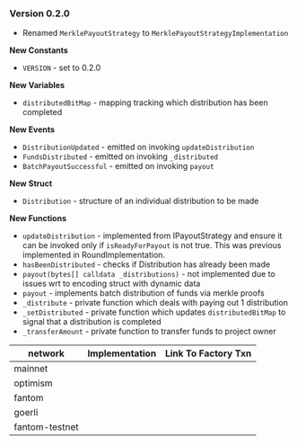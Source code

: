 ### Version 0.2.0

- Renamed `MerklePayoutStrategy` to `MerklePayoutStrategyImplementation`
 
**New Constants**
- `VERSION` - set to 0.2.0

**New Variables**
- `distributedBitMap` -  mapping tracking which distribution has been completed

**New Events**
- `DistributionUpdated` -  emitted on invoking `updateDistribution`
- `FundsDistributed` -  emitted on invoking `_distributed`
- `BatchPayoutSuccessful` -  emitted on invoking `payout`

**New Struct**
- `Distribution` - structure of an individual distribution to be made

**New Functions**
- `updateDistribution` - implemented from IPayoutStrategy and ensure it can be invoked only if `isReadyForPayout` is not true. This was previous implemented in RoundImplementation.
- `hasBeenDistributed` - checks if Distribution has already been made
- `payout(bytes[] calldata _distributions)` -  not implemented due to issues wrt to encoding struct with dynamic data
- `payout` - implements batch distribution of funds via merkle proofs
- `_distribute` - private function which deals with paying out 1 distribution
- `_setDistributed` - private function which updates `distributedBitMap` to signal that a distribution is completed
- `_transferAmount` - private function to transfer funds to project owner


| network        | Implementation                             |  Link To Factory Txn                        | 
|----------------|--------------------------------------------|--------------------------------------------|
| mainnet        |  |  | 
| optimism       |  |  |
| fantom         |  |  |
| goerli         |  |  |
| fantom-testnet |  |  |
                      
